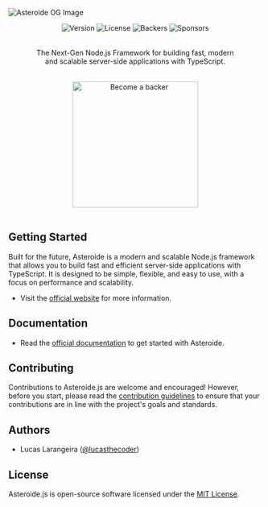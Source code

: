 ![Asteroide OG Image](https://asteroidejs.com/images/og.png)
<div align="center"  style="text-align: center">
    <img alt="Version" src="https://img.shields.io/github/lerna-json/v/asteroidejs/asteroide?style=for-the-badge&logo=npm&label=NPM&labelColor=000&color=1269F4" />
    <img alt="License" src="https://img.shields.io/github/license/asteroidejs/asteroide?style=for-the-badge&labelColor=000&color=1269F4" />
    <img alt="Backers" src="https://img.shields.io/opencollective/backers/asteroide?style=for-the-badge&logo=opencollective&logoColor=1269F4&labelColor=000&color=1269F4"/>
    <img alt="Sponsors" src="https://img.shields.io/opencollective/sponsors/asteroide?style=for-the-badge&logo=opencollective&logoColor=1269F4&labelColor=000&color=1269F4" />
</div>
<div align="center" style="text-align: center">
    <p style="max-width: 400px; margin: 2rem auto">
        The Next-Gen Node.js Framework for building fast, modern and scalable server-side applications with TypeScript.
    </p>
    <a href="https://opencollective.com/asteroide">
        <img alt="Become a backer" src="https://asteroidejs.com/images/become-a-backer.svg" width="250px"/>
    </a>
</div>
<br/>

## Getting Started

Built for the future, Asteroide is a modern and scalable Node.js framework that allows you to build fast and efficient
server-side applications with TypeScript. It is designed to be simple, flexible, and easy to use, with a focus on
performance and scalability.

- Visit the [official website](https://asteroidejs.com) for more information.

## Documentation

- Read the [official documentation](https://docs.asteroidejs.com) to get started with Asteroide.

## Contributing

Contributions to Asteroide.js are welcome and encouraged! However, before you start, please read the
[contribution guidelines](https://github.com/asteroidejs/asteroide/blob/canary/CONTRIBUTING.md) to ensure that your
contributions are in line with the project's goals and standards.

## Authors

- Lucas Larangeira ([@lucasthecoder](https://twitter.com/lucasthecoder))

## License

Asteroide.js is open-source software licensed under the [MIT License](https://github.com/asteroidejs/asteroide/blob/canary/LICENSE).
